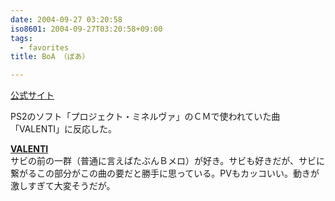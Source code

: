 ```yaml
---
date: 2004-09-27 03:20:58
iso8601: 2004-09-27T03:20:58+09:00
tags:
  - favorites
title: BoA （ぼあ）

---
```


<div class="entry-body">
  <p><a href="http://avex.jp/boa/">公式サイト</a></p>

  <p>PS2のソフト「プロジェクト・ミネルヴァ」のＣＭで使われていた曲「VALENTI」に反応した。</p>

  <p><strong><a href="http://www.amazon.co.jp/exec/obidos/ASIN/B000067JL2/nqounet-22/ref=nosim/" name="amazletlink" id="amazletlink">VALENTI</a></strong><br />
    サビの前の一群（普通に言えばたぶんＢメロ）が好き。サビも好きだが、サビに繋がるこの部分がこの曲の要だと勝手に思っている。PVもカッコいい。動きが激しすぎて大変そうだが。</p>
</div>
